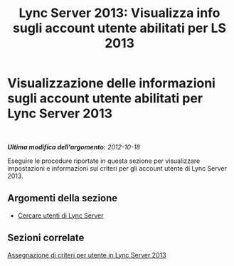 ﻿---
title: "Lync Server 2013: Visualizza info sugli account utente abilitati per LS 2013"
TOCTitle: "Lync Server 2013: Visualizza info sugli account utente abilitati per LS 2013"
ms:assetid: 18309dca-b502-44e5-83e2-e314a827d298
ms:mtpsurl: https://technet.microsoft.com/it-it/library/JJ687980(v=OCS.15)
ms:contentKeyID: 49887460
ms.date: 08/24/2015
mtps_version: v=OCS.15
ms.translationtype: HT
---

# Visualizzazione delle informazioni sugli account utente abilitati per Lync Server 2013

 

_**Ultima modifica dell'argomento:** 2012-10-18_

Eseguire le procedure riportate in questa sezione per visualizzare impostazioni e informazioni sui criteri per gli account utente di Lync Server 2013.

## Argomenti della sezione

  - [Cercare utenti di Lync Server](lync-server-2013-search-for-lync-server-users.md)

## Sezioni correlate

[Assegnazione di criteri per utente in Lync Server 2013](lync-server-2013-assigning-per-user-policies.md)

